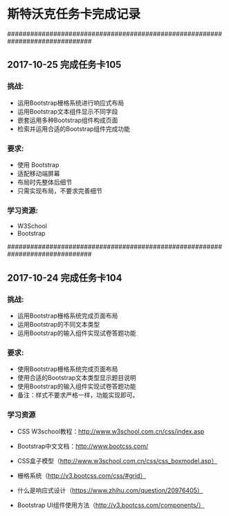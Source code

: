 # 斯特沃克任务卡完成记录



##############################################################################
## 2017-10-25  完成任务卡105

### 挑战:

- 运用Bootstrap栅格系统进行响应式布局
- 运用Bootstrap文本组件显示不同字段
- 嵌套运用多种Bootstrap组件构成页面
- 检索并运用合适的Bootstrap组件完成功能

### 要求:

- 使用 Bootstrap
- 适配移动端屏幕
- 布局时先整体后细节
- 只需实现布局，不要求完善细节

### 学习资源:

- W3School
- Bootstrap



##############################################################################
## 2017-10-24  完成任务卡104

### 挑战:

- 运用Bootstrap栅格系统完成页面布局
- 运用Bootstrap的不同文本类型
- 运用Bootstrap的输入组件实现试卷答题功能

### 要求:

- 使用Bootstrap栅格系统完成页面布局
- 使用合适的Bootstrap文本类型显示题目说明
- 使用Bootstrap的输入组件实现试卷答题功能
- 备注：样式不要求严格一样，功能实现即可。

### 学习资源

- CSS W3school教程：http://www.w3school.com.cn/css/index.asp

- Bootstrap中文文档：http://www.bootcss.com/

- CSS盒子模型（http://www.w3school.com.cn/css/css_boxmodel.asp）

- 栅格系统（http://v3.bootcss.com/css/#grid）

- 什么是响应式设计（https://www.zhihu.com/question/20976405）

- Bootstrap UI组件使用方法（http://v3.bootcss.com/components/）



